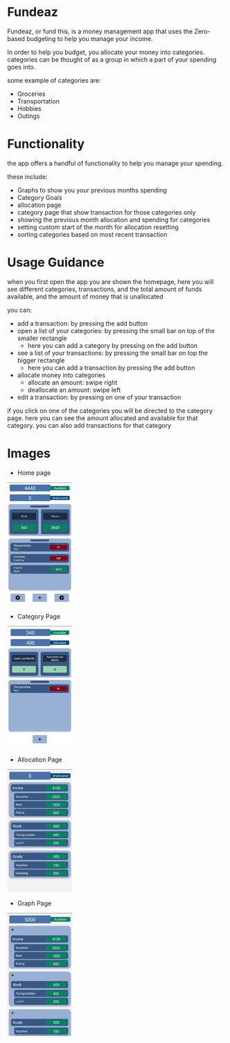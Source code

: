 # Fundeaz

Fundeaz, or fund this, is a money management app that uses the Zero-based budgeting to
help you manage your income.

In order to help you budget, you allocate your money into categories. categories can be
thought of as a group in which a part of your spending goes into.

some example of categories are:
- Groceries
- Transportation
- Hobbies
- Outings


# Functionality

the app offers a handful of functionality to help you manage your spending.

these include:
- Graphs to show you your previous months spending
- Category Goals
- allocation page
- category page that show transaction for those categories only
- showing the previous month allocation and spending for categories
- setting custom start of the month for allocation resetting
- sorting categories based on most recent transaction
# Usage Guidance

when you first open the app you are shown the homepage, here you will see different categories, transactions, and the total amount of funds available,
and the amount of money that is unallocated


you can:
- add a transaction: by pressing the add button
- open a list of your categories: by pressing the small bar on top of the smaller rectangle
  - here you can add a category by pressing on the add button
- see a list of your transactions: by pressing the small bar on top the bigger rectangle
  - here you can add a transaction by pressing the add button
- allocate money into categories
  - allocate an amount: swipe right
  - deallocate an amount: swipe left
- edit a transaction: by pressing on one of your transaction

if you click on one of the categories you will be directed to the category page. here you can see the amount allocated and available for
that category. you can also add transactions for that category

# Images

- Home page
<img src="Images/HomePage.jpg" width = 150>

- Category Page
<img src="Images/CategoryPage.jpg" width = 150>

- Allocation Page
<img src="Images/AllocationPage.jpg" width = 150>

- Graph Page
<img src="Images/FundOverview.jpg" width = 150>
  









